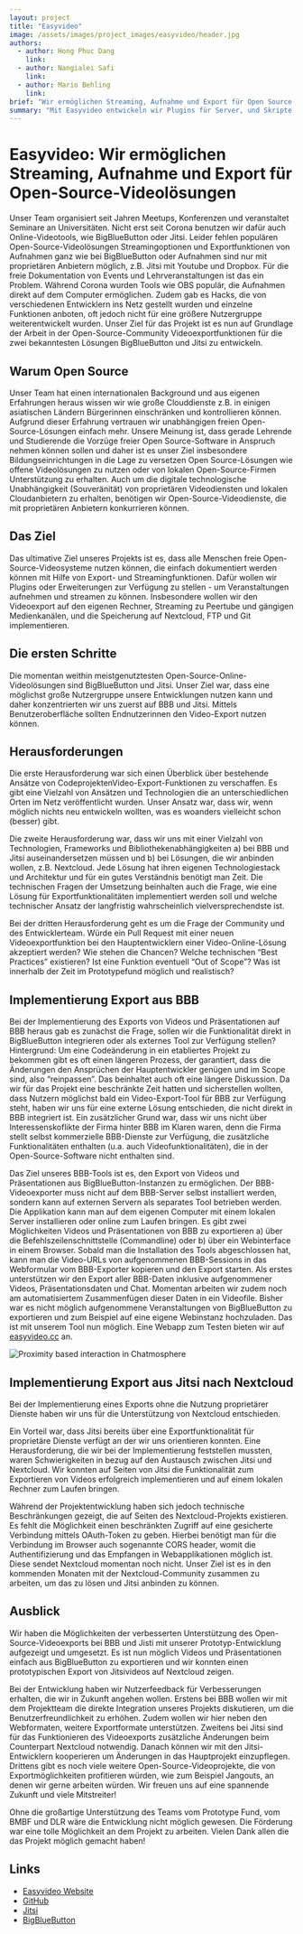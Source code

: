 ```yaml
---
layout: project
title: "Easyvideo"
image: /assets/images/project_images/easyvideo/header.jpg
authors:
  - author: Hong Phuc Dang
    link:
  - author: Nangialei Safi
    link:
  - author: Mario Behling
    link:
brief: "Wir ermöglichen Streaming, Aufnahme und Export für Open Source-Videolösungen."
summary: "Mit Easyvideo entwickeln wir Plugins für Server, und Skripte, um Aufnahme- und Export-Funktionen in BBB und Jitsi nachzurüsten und den Endnutzer\\*innen zur Verfügung zu stellen."
---
```


# Easyvideo: Wir ermöglichen Streaming, Aufnahme und Export für Open-Source-Videolösungen

Unser Team organisiert seit Jahren Meetups, Konferenzen und veranstaltet Seminare an Universitäten. Nicht erst seit Corona benutzen wir dafür auch Online-Videotools, wie BigBlueButton oder Jitsi. Leider fehlen populären Open-Source-Videolösungen Streamingoptionen und Exportfunktionen von Aufnahmen ganz wie bei BigBlueButton oder Aufnahmen sind nur mit proprietären Anbietern möglich, z.B. Jitsi mit Youtube und Dropbox. Für die freie Dokumentation von Events und Lehrveranstaltungen ist das ein Problem. Während Corona wurden Tools wie OBS populär, die Aufnahmen direkt auf dem Computer ermöglichen. Zudem gab es Hacks, die von verschiedenen Entwicklern ins Netz gestellt wurden und einzelne Funktionen anboten, oft jedoch nicht für eine größere Nutzergruppe weiterentwickelt wurden. Unser Ziel für das Projekt ist es nun auf Grundlage der Arbeit in der Open-Source-Community Videoexportfunktionen für die zwei bekanntesten Lösungen BigBlueButton und Jitsi zu entwickeln.


## Warum Open Source

Unser Team hat einen internationalen Background und aus eigenen Erfahrungen heraus wissen wir wie große Clouddienste z.B. in einigen asiatischen Ländern Bürgerinnen einschränken und kontrollieren können. Aufgrund dieser Erfahrung vertrauen wir unabhängigen freien Open-Source-Lösungen einfach mehr. Unsere Meinung ist, dass gerade Lehrende und Studierende die Vorzüge freier Open Source-Software in Anspruch nehmen können sollen und daher ist es unser Ziel insbesondere Bildungseinrichtungen in die Lage zu versetzen Open Source-Lösungen wie offene Videolösungen zu nutzen oder von lokalen Open-Source-Firmen Unterstützung zu erhalten. Auch um die digitale technologische Unabhängigkeit (Souveränität) von proprietären Videodiensten und lokalen Cloudanbietern zu erhalten, benötigen wir Open-Source-Videodienste, die mit proprietären Anbietern konkurrieren können.


## Das Ziel

Das ultimative Ziel unseres Projekts ist es, dass alle Menschen freie Open-Source-Videosysteme nutzen können, die einfach dokumentiert werden können mit Hilfe von Export- und Streamingfunktionen. Dafür wollen wir Plugins oder Erweiterungen zur Verfügung zu stellen - um Veranstaltungen aufnehmen und streamen zu können. Insbesondere wollen wir den Videoexport auf den eigenen Rechner, Streaming zu Peertube und gängigen Medienkanälen, und die Speicherung auf Nextcloud, FTP und Git implementieren.


## Die ersten Schritte

Die momentan weithin meistgenutztesten Open-Source-Online-Videolösungen sind BigBlueButton und Jitsi. Unser Ziel war, dass eine möglichst große Nutzergruppe unsere Entwicklungen nutzen kann und daher konzentrierten wir uns zuerst auf BBB und Jitsi. Mittels Benutzeroberfläche sollten Endnutzerinnen den Video-Export nutzen können.


## Herausforderungen

Die erste Herausforderung war sich einen Überblick über bestehende Ansätze von CodeprojektenVideo-Export-Funktionen zu verschaffen. Es gibt eine Vielzahl von Ansätzen und Technologien die an unterschiedlichen Orten im Netz veröffentlicht wurden. Unser Ansatz war, dass wir, wenn möglich nichts neu entwickeln wollten, was es woanders vielleicht schon (besser) gibt. 

Die zweite Herausforderung war, dass wir uns mit einer Vielzahl von Technologien, Frameworks und Bibliothekenabhängigkeiten a) bei BBB und Jitsi auseinandersetzen müssen und b) bei Lösungen, die wir anbinden wollen, z.B. Nextcloud. Jede Lösung hat ihren eigenen Technologiestack und Architektur und für ein gutes Verständnis benötigt man Zeit. Die technischen Fragen der Umsetzung beinhalten auch die Frage, wie eine Lösung für Exportfunktionalitäten implementiert werden soll und welche technischer Ansatz der langfristig wahrscheinlich vielversprechendste ist. 

Bei der dritten Herausforderung geht es um die Frage der Community und des Entwicklerteam. Würde ein Pull Request mit einer neuen Videoexportfunktion bei den Hauptentwicklern einer Video-Online-Lösung akzeptiert werden? Wie stehen die Chancen? Welche technischen “Best Practices” existieren? Ist eine Funktion eventuell “Out of Scope”? Was ist innerhalb der Zeit im Prototypefund möglich und realistisch?


## Implementierung Export aus BBB

Bei der Implementierung des Exports von Videos und Präsentationen auf BBB heraus gab es zunächst die Frage, sollen wir die Funktionalität direkt in BigBlueButton integrieren oder als externes Tool zur Verfügung stellen? Hintergrund: Um eine Codeänderung in ein etabliertes Projekt zu bekommen gibt es oft einen längeren Prozess, der garantiert, dass die Änderungen den Ansprüchen der Hauptentwickler genügen und im Scope sind, also “reinpassen”. Das beinhaltet auch oft eine längere Diskussion. Da wir für das Projekt eine beschränkte Zeit hatten und sicherstellen wollten, dass Nutzern möglichst bald ein Video-Export-Tool für BBB zur Verfügung steht, haben wir uns für eine externe Lösung entschieden, die nicht direkt in BBB integriert ist. Ein zusätzlicher Grund war, dass wir uns nicht über Interessenskoflikte der Firma hinter BBB im Klaren waren, denn die Firma stellt selbst kommerzielle BBB-Dienste zur Verfügung, die zusätzliche Funktionalitäten enthalten (u.a. auch Videofunktionalitäten), die in der Open-Source-Software nicht enthalten sind.

Das Ziel unseres BBB-Tools ist es, den Export von Videos und Präsentationen aus BigBlueButton-Instanzen zu ermöglichen. Der BBB-Videoexporter muss nicht auf dem BBB-Server selbst installiert werden, sondern kann auf externen Servern als separates Tool betrieben werden. Die Applikation kann man auf dem eigenen Computer mit einem lokalen Server installieren oder online zum Laufen bringen. Es gibt zwei Möglichkeiten Videos und Präsentationen von BBB zu exportieren a) über die Befehlszeilenschnittstelle (Commandline) oder b) über ein Webinterface in einem Browser. Sobald man die Installation des Tools abgeschlossen hat, kann man die Video-URLs von aufgenommenen BBB-Sessions in das Webformular vom BBB-Exporter kopieren und den Export starten. Als erstes unterstützen wir den Export aller BBB-Daten inklusive aufgenommener Videos, Präsentationsdaten und Chat. Momentan arbeiten wir zudem noch am automatisiertem Zusammenfügen dieser Daten in ein Videofile. Bisher war es nicht möglich aufgenommene Veranstaltungen von BigBlueButton zu exportieren und zum Beispiel auf eine eigene Webinstanz hochzuladen. Das ist mit unserem Tool nun möglich. Eine Webapp zum Testen bieten wir auf [easyvideo.cc](https://easyvideo.cc) an.

![Proximity based interaction in Chatmosphere](/assets/images/project_images/easyvideo/easyvideo_bbbexporter.png)


## Implementierung Export aus Jitsi nach Nextcloud

Bei der Implementierung eines Exports ohne die Nutzung proprietärer Dienste haben wir uns für die Unterstützung von Nextcloud entschieden. 

Ein Vorteil war, dass Jitsi bereits über eine Exportfunktionalität für proprietäre Dienste verfügt an der wir uns orientieren konnten. Eine Herausforderung, die wir bei der Implementierung feststellen mussten, waren Schwierigkeiten in bezug auf den Austausch zwischen Jitsi und Nextcloud. Wir konnten auf Seiten von Jitsi die Funktionalität zum Exportieren von Videos erfolgreich implementieren und auf einem lokalen Rechner zum Laufen bringen.

Während der Projektentwicklung haben sich jedoch technische Beschränkungen gezeigt, die auf Seiten des Nextcloud-Projekts existieren. Es fehlt die Möglichkeit einen beschränkten Zugriff auf eine gesicherte Verbindung mittels OAuth-Token zu geben. Hierbei benötigt man für die Verbindung im Browser auch sogenannte CORS header, womit die Authentifizierung und das Empfangen in Webapplikationen möglich ist. Diese sendet Nextcloud momentan noch nicht. Unser Ziel ist es in den kommenden Monaten mit der Nextcloud-Community zusammen zu arbeiten, um das zu lösen und Jitsi anbinden zu können. 


## Ausblick

Wir haben die Möglichkeiten der verbesserten Unterstützung des Open-Source-Videoexports bei BBB und Jisti mit unserer Prototyp-Entwicklung aufgezeigt und umgesetzt. Es ist nun möglich Videos und Präsentationen einfach aus BigBlueButton zu exportieren und wir konnten einen prototypischen Export von Jitsivideos auf Nextcloud zeigen.

Bei der Entwicklung haben wir Nutzerfeedback für Verbesserungen erhalten, die wir in Zukunft angehen wollen. Erstens bei BBB wollen wir mit dem Projektteam die direkte Integration unseres Projekts diskutieren, um die Benutzerfreundlichkeit zu erhöhen. Zudem wollen wir hier neben den Webformaten, weitere Exportformate unterstützen. Zweitens bei Jitsi sind für das Funktionieren des Videoexports zusätzliche Änderungen beim Counterpart Nextcloud notwendig. Danach können wir mit den Jitsi-Entwicklern kooperieren um Änderungen in das Hauptprojekt einzupflegen. Drittens gibt es noch viele weitere Open-Source-Videoprojekte, die von Exportmöglichkeiten profitieren würden, wie zum Beispiel Jangouts, an denen wir gerne arbeiten würden. Wir freuen uns auf eine spannende Zukunft und viele Mitstreiter!

Ohne die großartige Unterstützung des Teams vom Prototype Fund, vom BMBF und DLR wäre die Entwicklung nicht möglich gewesen. Die Förderung war eine tolle Möglichkeit an dem Projekt zu arbeiten. Vielen Dank allen die das Projekt möglich gemacht haben!


## Links

* [Easyvideo Website](https://easyvideo.cc)
* [GitHub](https://github.com/easyvideo) 
* [Jitsi](https://meet.jit.si) 
* [BigBlueButton](https://bigbluebutton.org) 